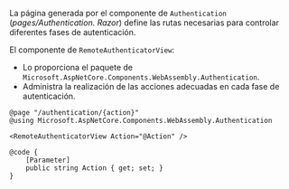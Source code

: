 La página generada por el componente de `Authentication` (*pages/Authentication. Razor*) define las rutas necesarias para controlar diferentes fases de autenticación.

El componente de `RemoteAuthenticatorView`:

* Lo proporciona el paquete de `Microsoft.AspNetCore.Components.WebAssembly.Authentication`.
* Administra la realización de las acciones adecuadas en cada fase de autenticación.

```razor
@page "/authentication/{action}"
@using Microsoft.AspNetCore.Components.WebAssembly.Authentication

<RemoteAuthenticatorView Action="@Action" />

@code {
    [Parameter]
    public string Action { get; set; }
}
```
